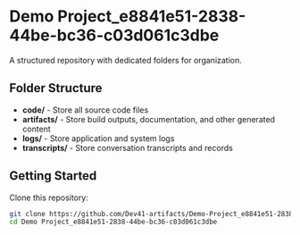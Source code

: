# Demo Project_e8841e51-2838-44be-bc36-c03d061c3dbe
A structured repository with dedicated folders for organization.

## Folder Structure

- **code/** - Store all source code files
- **artifacts/** - Store build outputs, documentation, and other generated content
- **logs/** - Store application and system logs
- **transcripts/** - Store conversation transcripts and records

## Getting Started

Clone this repository:
```bash
git clone https://github.com/Dev41-artifacts/Demo-Project_e8841e51-2838-44be-bc36-c03d061c3dbe
cd Demo Project_e8841e51-2838-44be-bc36-c03d061c3dbe
```
